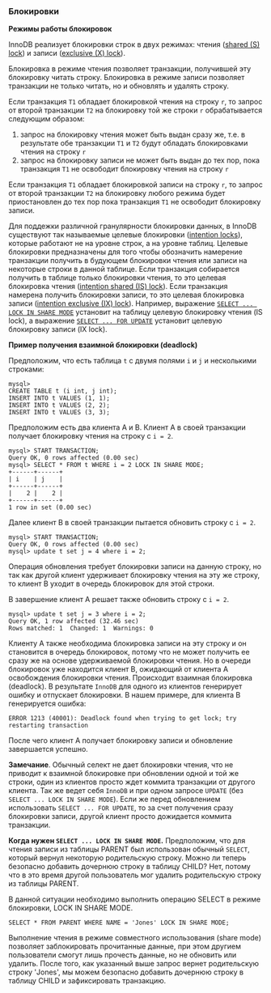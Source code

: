 ### Блокировки

**Режимы работы блокировок**

InnoDB реализует блокировки строк в двух режимах: чтения ([shared (S) lock](http://dev.mysql.com/doc/refman/5.7/en/glossary.html#glos_shared_lock)) и записи ([exclusive (X) lock](http://dev.mysql.com/doc/refman/5.7/en/glossary.html#glos_exclusive_lock)).

Блокировка в режиме чтения позволяет транзакции, получившей эту блокировку читать строку. Блокировка в режиме записи позволяет транзакции не только читать, но и обновлять и удалять строку.

Если транзакция `T1` обладает блокировкой чтения на строку `r`, то запрос от второй транзакции `T2` на блокировку той же строки `r` обрабатывается следующим образом:

1. запрос на блокировку чтения может быть выдан сразу же, т.е. в результате обе транзакции `T1` и `T2` будут обладать блокировками чтения на строку `r`
2. запрос на блокировку записи не может быть выдан до тех пор, пока транзакция `T1` не освободит блокировку чтения на строку `r`

Если транзакция `T1` обладает блокировкой записи на строку `r`, то запрос от второй транзакции `T2` на блокировку любого режима будет приостановлен до тех пор пока транзакция `T1` не освободит блокировку записи.

Для поддежки различной гранулярности блокировки данных, в InnoDB существуют так называемые целевые блокировки ([intention locks](http://dev.mysql.com/doc/refman/5.7/en/glossary.html#glos_intention_lock)), которые работают не на уровне строк, а на уровне таблиц. Целевые блокировки предназначены для того чтобы обозначить намерение транзакции получить в будующем блокировки чтения или записи на некоторые строки в данной таблице. Если транзакция собирается получить в таблице только блокировки чтения, то это целевая блокировка чтения ([intention shared (IS) lock](http://dev.mysql.com/doc/refman/5.7/en/glossary.html#glos_intention_shared_lock)). Если транзакция намерена получить блокировки записи, то это целевая блокировка записи ([intention exclusive (IX) lock](http://dev.mysql.com/doc/refman/5.7/en/glossary.html#glos_intention_exclusive_lock)). Например, выражение [`SELECT ... LOCK IN SHARE MODE`](http://dev.mysql.com/doc/refman/5.7/en/select.html) установит на таблицу целевую блокировку чтения (IS lock), а выражение [`SELECT ... FOR UPDATE`](http://dev.mysql.com/doc/refman/5.7/en/select.html) установит целевую блокировку записи (IX lock).

**Пример получения взаимной блокировки (deadlock)**

Предположим, что есть таблица `t` с двумя полями `i` и `j` и несколькими строками:

```
mysql> 
CREATE TABLE t (i int, j int);
INSERT INTO t VALUES (1, 1);
INSERT INTO t VALUES (2, 2);
INSERT INTO t VALUES (3, 3);
```

Предположим есть два клиента А и В. Клиент А в своей транзакции получает блокировку чтения на строку с `i = 2`.

```
mysql> START TRANSACTION;
Query OK, 0 rows affected (0.00 sec)
mysql> SELECT * FROM t WHERE i = 2 LOCK IN SHARE MODE;
+------+------+
| i    | j    |
+------+------+
|    2 |    2 |
+------+------+
1 row in set (0.00 sec)
```

Далее клиент В в своей транзакции пытается обновить строку с `i = 2`.

```
mysql> START TRANSACTION;
Query OK, 0 rows affected (0.00 sec)
mysql> update t set j = 4 where i = 2;
```

Операция обновления требует блокировки записи на данную строку, но так как другой клиент удерживает блокировку чтения на эту же строку, то клиент В уходит в очередь блокировок для этой строки.

В завершение клиент А решает также обновить строку с `i = 2`.

```
mysql> update t set j = 3 where i = 2;
Query OK, 1 row affected (32.46 sec)
Rows matched: 1  Changed: 1  Warnings: 0
```

Клиенту А также необходима блокировка записи на эту строку и он становится в очередь блокировок, потому что не может получить ее сразу же на основе удерживаемой блокировки чтения. Но в очереди блокировок уже находится клиент В, ожидающий от клиента А освобождения блокировки чтения. Происходит взаимная блокировка (deadlock). В результате `InnoDB` для одного из клиентов генерирует ошибку и отпускает блокировки. В нашем примере, для клиента В генерируется ошибка:

`ERROR 1213 (40001): Deadlock found when trying to get lock; try restarting transaction`

После чего клиент А получает блокировку записи и обновление завершается успешно.

**Замечание**. Обычный селект не дает блокировки чтения, что не приводит к взаимной блокировке при обновлении одной и той же строки, один из клиентов просто ждет коммита транзакции от другого клиента. Так же ведет себя `InnoDB` и при одном запросе `UPDATE` (без `SELECT ... LOCK IN SHARE MODE`). Если же перед обновлением использовать `SELECT ... FOR UPDATE`, то за счет получения сразу блокировки записи, другой клиент просто дожидается коммита транзакции.

**Когда нужен `SELECT ... LOCK IN SHARE MODE`.**  Предположим, что для чтения записи из таблицы PARENT был использован обычный `SELECT`, который вернул некоторую родительскую строку. Можно ли теперь безопасно добавить дочернюю строку в таблицу CHILD? Нет, потому что в это время другой пользователь мог удалить родительскую строку из таблицы PARENT.

В данной ситуации необходимо выполнить операцию SELECT в режиме блокировки, LOCK IN SHARE MODE.

`SELECT * FROM PARENT WHERE NAME = 'Jones' LOCK IN SHARE MODE;`

Выполнение чтения в режиме совместного использования (share mode) позволяет заблокировать прочитанные данные, при этом другием пользователи смогут лишь прочесть данные, но не обновить или удалить. После того, как указанный выше запрос вернет родительскую строку 'Jones', мы можем безопасно добавить дочернюю строку в таблицу CHILD и зафиксировать транзакцию.
